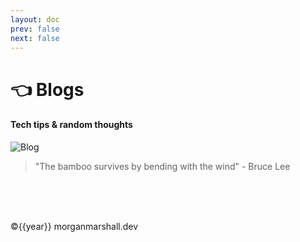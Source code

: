 ```yaml
---
layout: doc
prev: false
next: false
---
```

<script setup>
let year = `${new Date().getFullYear()}`
</script>

# 👈 Blogs

#### Tech tips & random thoughts

<img src="https://www.svgrepo.com/show/185785/blog.svg" alt="Blog" class="image-50-percent"/>
<br>


> "The bamboo survives by bending with the wind" - Bruce Lee

<br>
<br>
<br>

<span style="color:var(--vp-c-text-2);">©{{year}} morganmarshall.dev</span>
